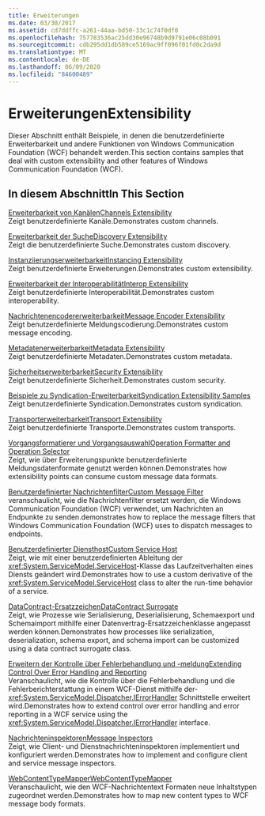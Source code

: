 ```yaml
---
title: Erweiterungen
ms.date: 03/30/2017
ms.assetid: cd7ddffc-a261-44aa-bd50-33c1c74f0df0
ms.openlocfilehash: 757783536ac25dd30e96748b9d9791e06c08b091
ms.sourcegitcommit: cdb295dd1db589ce5169ac9ff096f01fd0c2da9d
ms.translationtype: MT
ms.contentlocale: de-DE
ms.lasthandoff: 06/09/2020
ms.locfileid: "84600489"
---
```

# <a name="extensibility"></a><span data-ttu-id="d7834-102">Erweiterungen</span><span class="sxs-lookup"><span data-stu-id="d7834-102">Extensibility</span></span>
<span data-ttu-id="d7834-103">Dieser Abschnitt enthält Beispiele, in denen die benutzerdefinierte Erweiterbarkeit und andere Funktionen von Windows Communication Foundation (WCF) behandelt werden.</span><span class="sxs-lookup"><span data-stu-id="d7834-103">This section contains samples that deal with custom extensibility and other features of Windows Communication Foundation (WCF).</span></span>  
  
## <a name="in-this-section"></a><span data-ttu-id="d7834-104">In diesem Abschnitt</span><span class="sxs-lookup"><span data-stu-id="d7834-104">In This Section</span></span>  
 [<span data-ttu-id="d7834-105">Erweiterbarkeit von Kanälen</span><span class="sxs-lookup"><span data-stu-id="d7834-105">Channels Extensibility</span></span>](channels-extensibility.md)  
 <span data-ttu-id="d7834-106">Zeigt benutzerdefinierte Kanäle.</span><span class="sxs-lookup"><span data-stu-id="d7834-106">Demonstrates custom channels.</span></span>  
  
 <span data-ttu-id="d7834-107">[Erweiterbarkeit der Suche](/previous-versions/dotnet/netframework-4.0/dd807503(v%3dvs.100))</span><span class="sxs-lookup"><span data-stu-id="d7834-107">[Discovery Extensibility](/previous-versions/dotnet/netframework-4.0/dd807503(v%3dvs.100))</span></span>  
 <span data-ttu-id="d7834-108">Zeigt die benutzerdefinierte Suche.</span><span class="sxs-lookup"><span data-stu-id="d7834-108">Demonstrates custom discovery.</span></span>  
  
 [<span data-ttu-id="d7834-109">Instanziierungserweiterbarkeit</span><span class="sxs-lookup"><span data-stu-id="d7834-109">Instancing Extensibility</span></span>](instancing-extensibility.md)  
 <span data-ttu-id="d7834-110">Zeigt benutzerdefinierte Erweiterungen.</span><span class="sxs-lookup"><span data-stu-id="d7834-110">Demonstrates custom extensibility.</span></span>  
  
 [<span data-ttu-id="d7834-111">Erweiterbarkeit der Interoperabilität</span><span class="sxs-lookup"><span data-stu-id="d7834-111">Interop Extensibility</span></span>](interop-extensibility.md)  
 <span data-ttu-id="d7834-112">Zeigt benutzerdefinierte Interoperabilität.</span><span class="sxs-lookup"><span data-stu-id="d7834-112">Demonstrates custom interoperability.</span></span>  
  
 [<span data-ttu-id="d7834-113">Nachrichtenencodererweiterbarkeit</span><span class="sxs-lookup"><span data-stu-id="d7834-113">Message Encoder Extensibility</span></span>](message-encoder-extensibility.md)  
 <span data-ttu-id="d7834-114">Zeigt benutzerdefinierte Meldungscodierung.</span><span class="sxs-lookup"><span data-stu-id="d7834-114">Demonstrates custom message encoding.</span></span>  
  
 [<span data-ttu-id="d7834-115">Metadatenerweiterbarkeit</span><span class="sxs-lookup"><span data-stu-id="d7834-115">Metadata Extensibility</span></span>](metadata-extensibility.md)  
 <span data-ttu-id="d7834-116">Zeigt benutzerdefinierte Metadaten.</span><span class="sxs-lookup"><span data-stu-id="d7834-116">Demonstrates custom metadata.</span></span>  
  
 [<span data-ttu-id="d7834-117">Sicherheitserweiterbarkeit</span><span class="sxs-lookup"><span data-stu-id="d7834-117">Security Extensibility</span></span>](security-extensibility.md)  
 <span data-ttu-id="d7834-118">Zeigt benutzerdefinierte Sicherheit.</span><span class="sxs-lookup"><span data-stu-id="d7834-118">Demonstrates custom security.</span></span>  
  
 [<span data-ttu-id="d7834-119">Beispiele zu Syndication-Erweiterbarkeit</span><span class="sxs-lookup"><span data-stu-id="d7834-119">Syndication Extensibility Samples</span></span>](syndication-extensibility-samples.md)  
 <span data-ttu-id="d7834-120">Zeigt benutzerdefinierte Syndication.</span><span class="sxs-lookup"><span data-stu-id="d7834-120">Demonstrates custom syndication.</span></span>  
  
 [<span data-ttu-id="d7834-121">Transporterweiterbarkeit</span><span class="sxs-lookup"><span data-stu-id="d7834-121">Transport Extensibility</span></span>](transport-extensibility.md)  
 <span data-ttu-id="d7834-122">Zeigt benutzerdefinierte Transporte.</span><span class="sxs-lookup"><span data-stu-id="d7834-122">Demonstrates custom transports.</span></span>
  
 [<span data-ttu-id="d7834-123">Vorgangsformatierer und Vorgangsauswahl</span><span class="sxs-lookup"><span data-stu-id="d7834-123">Operation Formatter and Operation Selector</span></span>](operation-formatter-and-operation-selector.md)  
 <span data-ttu-id="d7834-124">Zeigt, wie über Erweiterungspunkte benutzerdefinierte Meldungsdatenformate genutzt werden können.</span><span class="sxs-lookup"><span data-stu-id="d7834-124">Demonstrates how extensibility points can consume custom message data formats.</span></span>  
  
 [<span data-ttu-id="d7834-125">Benutzerdefinierter Nachrichtenfilter</span><span class="sxs-lookup"><span data-stu-id="d7834-125">Custom Message Filter</span></span>](custom-message-filter.md)  
 <span data-ttu-id="d7834-126">veranschaulicht, wie die Nachrichtenfilter ersetzt werden, die Windows Communication Foundation (WCF) verwendet, um Nachrichten an Endpunkte zu senden.</span><span class="sxs-lookup"><span data-stu-id="d7834-126">demonstrates how to replace the message filters that Windows Communication Foundation (WCF) uses to dispatch messages to endpoints.</span></span>  
  
 [<span data-ttu-id="d7834-127">Benutzerdefinierter Diensthost</span><span class="sxs-lookup"><span data-stu-id="d7834-127">Custom Service Host</span></span>](custom-service-host.md)  
 <span data-ttu-id="d7834-128">Zeigt, wie mit einer benutzerdefinierten Ableitung der <xref:System.ServiceModel.ServiceHost>-Klasse das Laufzeitverhalten eines Diensts geändert wird.</span><span class="sxs-lookup"><span data-stu-id="d7834-128">Demonstrates how to use a custom derivative of the <xref:System.ServiceModel.ServiceHost> class to alter the run-time behavior of a service.</span></span>  
  
 [<span data-ttu-id="d7834-129">DataContract-Ersatzzeichen</span><span class="sxs-lookup"><span data-stu-id="d7834-129">DataContract Surrogate</span></span>](datacontract-surrogate.md)  
 <span data-ttu-id="d7834-130">Zeigt, wie Prozesse wie Serialisierung, Deserialisierung, Schemaexport und Schemaimport mithilfe einer Datenvertrag-Ersatzzeichenklasse angepasst werden können.</span><span class="sxs-lookup"><span data-stu-id="d7834-130">Demonstrates how processes like serialization, deserialization, schema export, and schema import can be customized using a data contract surrogate class.</span></span>  
  
 [<span data-ttu-id="d7834-131">Erweitern der Kontrolle über Fehlerbehandlung und -meldung</span><span class="sxs-lookup"><span data-stu-id="d7834-131">Extending Control Over Error Handling and Reporting</span></span>](extending-control-over-error-handling-and-reporting.md)  
 <span data-ttu-id="d7834-132">Veranschaulicht, wie die Kontrolle über die Fehlerbehandlung und die Fehlerberichterstattung in einem WCF-Dienst mithilfe der- <xref:System.ServiceModel.Dispatcher.IErrorHandler> Schnittstelle erweitert wird.</span><span class="sxs-lookup"><span data-stu-id="d7834-132">Demonstrates how to extend control over error handling and error reporting in a WCF service using the <xref:System.ServiceModel.Dispatcher.IErrorHandler> interface.</span></span>  
  
 [<span data-ttu-id="d7834-133">Nachrichteninspektoren</span><span class="sxs-lookup"><span data-stu-id="d7834-133">Message Inspectors</span></span>](message-inspectors.md)  
 <span data-ttu-id="d7834-134">Zeigt, wie Client- und Dienstnachrichteninspektoren implementiert und konfiguriert werden.</span><span class="sxs-lookup"><span data-stu-id="d7834-134">Demonstrates how to implement and configure client and service message inspectors.</span></span>  
  
 [<span data-ttu-id="d7834-135">WebContentTypeMapper</span><span class="sxs-lookup"><span data-stu-id="d7834-135">WebContentTypeMapper</span></span>](webcontenttypemapper-sample.md)  
 <span data-ttu-id="d7834-136">Veranschaulicht, wie den WCF-Nachrichtentext Formaten neue Inhaltstypen zugeordnet werden.</span><span class="sxs-lookup"><span data-stu-id="d7834-136">Demonstrates how to map new content types to WCF message body formats.</span></span>
